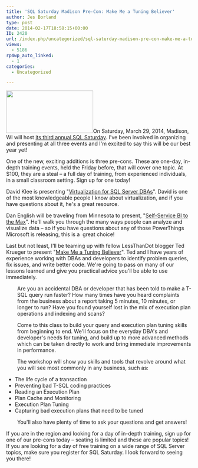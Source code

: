 ```yaml
---
title: 'SQL Saturday Madison Pre-Con: Make Me a Tuning Believer'
author: Jes Borland
type: post
date: 2014-02-17T18:58:15+00:00
ID: 2420
url: /index.php/uncategorized/sql-saturday-madison-pre-con-make-me-a-tuning-believer/
views:
  - 5186
rp4wp_auto_linked:
  - 1
categories:
  - Uncategorized

---
```

<img class="alignleft" alt="" src="http://www.sqlsaturday.com/images/sqlsat287_web.png" width="236" height="115" />On Saturday, March 29, 2014, Madison, WI will host <a href="http://sqlsaturday.com/287/eventhome.aspx" target="_blank">its third annual SQL Saturday</a>. I've been involved in organizing and presenting at all three events and I'm excited to say this will be our best year yet!

One of the new, exciting additions is three pre-cons. These are one-day, in-depth training events, held the Friday before, that will cover one topic. At $100, they are a steal – a full day of training, from experienced individuals, in a small classroom setting. Sign up for one today!

David Klee is presenting "<a href="http://www.eventbrite.com/e/sqlsat-madison-pre-con-virtualization-for-sql-server-dbas-with-david-klee-tickets-10587664991" target="_blank">Virtualization for SQL Server DBAs</a>". David is one of the most knowledgeable people I know about virtualization, and if you have questions about it, he's a great resource.

Dan English will be traveling from Minnesota to present, "<a href="https://www.eventbrite.com/e/sqlsat-madison-pre-con-self-service-bi-to-the-max-with-dan-english-tickets-10598298797" target="_blank">Self-Service BI to the Max</a>". He'll walk you through the many ways people can analyze and visualize data – so if you have questions about any of those PowerThings Microsoft is releasing, this is a  great choice!

Last but not least, I'll be teaming up with fellow LessThanDot blogger Ted Krueger to present "<a href="http://www.eventbrite.com/e/sqlsat-madison-pre-con-make-me-a-tuning-believer-wjes-borland-ted-krueger-tickets-10598144335" target="_blank">Make Me a Tuning Believer</a>". Ted and I have years of experience working with DBAs and developers to identify problem queries, fix issues, and write better code. We're going to pass on many of our lessons learned and give you practical advice you'll be able to use immediately.

<p style="padding-left: 30px">
  Are you an accidental DBA or developer that has been told to make a T-SQL query run faster? How many times have you heard complaints from the business about a report taking 5 minutes, 10 minutes, or longer to run? Have you found yourself lost in the mix of execution plan operations and indexing and scans?
</p>

<p style="padding-left: 30px">
  Come to this class to build your query and execution plan tuning skills from beginning to end. We'll focus on the everyday DBA's and developer's needs for tuning, and build up to more advanced methods which can be taken directly to work and bring immediate improvements in performance.
</p>

<p style="padding-left: 30px">
  The workshop will show you skills and tools that revolve around what you will see most commonly in any business, such as:
</p>

  * The life cycle of a transaction
  * Preventing bad T-SQL coding practices
  * Reading an Execution Plan
  * Plan Cache and Monitoring
  * Execution Plan Tuning
  * Capturing bad execution plans that need to be tuned

<p style="padding-left: 30px">
  You'll also have plenty of time to ask your questions and get answers!
</p>

If you are in the region and looking for a day of in-depth training, sign up for one of our pre-cons today – seating is limited and these are popular topics! If you are looking for a day of free training on a wide range of SQL Server topics, make sure you register for SQL Saturday. I look forward to seeing you there!